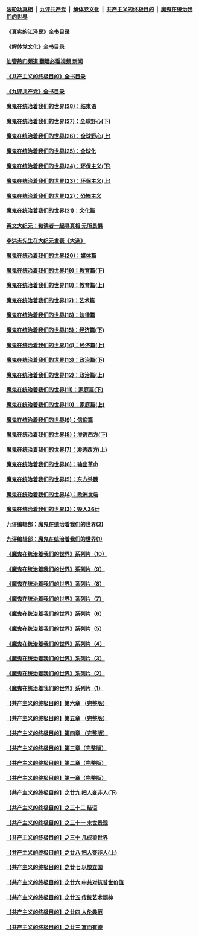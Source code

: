 ####  [法轮功真相](../../../../basic/blob/master/README.md?t=09142302) &nbsp;|&nbsp; [九评共产党](../../../../9ping.md/blob/master/README.md?t=09142302) &nbsp;|&nbsp; [解体党文化](../../../../jtdwh.md/blob/master/README.md?t=09142302)  &nbsp;|&nbsp; [共产主义的终极目的](../../../../gczydzjmd.md/blob/master/README.md?t=09142302) &nbsp;|&nbsp; [魔鬼在统治我们的世界](../../../../mgztzwmdsj.md/blob/master/README.md?t=09142302) 

#### [《真实的江泽民》全书目录](../pages/nsc422/n13721399.md?t=09142302) 

#### [《解体党文化》全书目录](../pages/nsc422/n13721157.md?t=09142302) 

#### [油管热门频道 翻墙必看视频 新闻](http://45.76.130.85:81/youtube.html?09142302)

#### [《共产主义的终极目的》全书目录](../pages/nsc422/n13721048.md?t=09142302) 

#### [《九评共产党》全书目录](../pages/nsc422/n13708085.md?t=09142302) 

#### [魔鬼在统治着我们的世界(28)：结束语](../pages/nsc422/n10936246.md?t=09142302) 

#### [魔鬼在统治着我们的世界(27)：全球野心(下)](../pages/nsc422/n10928319.md?t=09142302) 

#### [魔鬼在统治着我们的世界(26)：全球野心(上)](../pages/nsc422/n10900318.md?t=09142302) 

#### [魔鬼在统治着我们的世界(25)：全球化](../pages/nsc422/n10788205.md?t=09142302) 

#### [魔鬼在统治着我们的世界(24)：环保主义(下)](../pages/nsc422/n10695307.md?t=09142302) 

#### [魔鬼在统治着我们的世界(23)：环保主义(上)](../pages/nsc422/n10688613.md?t=09142302) 

#### [魔鬼在统治着我们的世界(22)：恐怖主义](../pages/nsc422/n10614727.md?t=09142302) 

#### [魔鬼在统治着我们的世界(21)：文化篇](../pages/nsc422/n10597706.md?t=09142302) 

#### [英文大纪元：和读者一起寻真相 无所畏惧](../pages/nsc422/n12542027.md?t=09142302) 

#### [李洪志先生在大纪元发表《大选》](../pages/nsc422/n12534746.md?t=09142302) 

#### [魔鬼在统治着我们的世界(20)：媒体篇](../pages/nsc422/n10586579.md?t=09142302) 

#### [魔鬼在统治着我们的世界(19)：教育篇(下)](../pages/nsc422/n10564808.md?t=09142302) 

#### [魔鬼在统治着我们的世界(18)：教育篇(上)](../pages/nsc422/n10526970.md?t=09142302) 

#### [魔鬼在统治着我们的世界(17)：艺术篇](../pages/nsc422/n10499093.md?t=09142302) 

#### [魔鬼在统治着我们的世界(16)：法律篇](../pages/nsc422/n10485969.md?t=09142302) 

#### [魔鬼在统治着我们的世界(15)：经济篇(下)](../pages/nsc422/n10469975.md?t=09142302) 

#### [魔鬼在统治着我们的世界(14)：经济篇(上)](../pages/nsc422/n10457370.md?t=09142302) 

#### [魔鬼在统治着我们的世界(13)：政治篇(下)](../pages/nsc422/n10448270.md?t=09142302) 

#### [魔鬼在统治着我们的世界(12)：政治篇(上)](../pages/nsc422/n10444576.md?t=09142302) 

#### [魔鬼在统治着我们的世界(11)：家庭篇(下)](../pages/nsc422/n10440961.md?t=09142302) 

#### [魔鬼在统治着我们的世界(10)：家庭篇(上)](../pages/nsc422/n10435448.md?t=09142302) 

#### [魔鬼在统治着我们的世界(9)：信仰篇](../pages/nsc422/n10432159.md?t=09142302) 

#### [魔鬼在统治着我们的世界(8)：渗透西方(下)](../pages/nsc422/n10429603.md?t=09142302) 

#### [魔鬼在统治着我们的世界(7)：渗透西方(上)](../pages/nsc422/n10426013.md?t=09142302) 

#### [魔鬼在统治着我们的世界(6)：输出革命](../pages/nsc422/n10421536.md?t=09142302) 

#### [魔鬼在统治着我们的世界(5)：东方杀戮](../pages/nsc422/n10417707.md?t=09142302) 

#### [魔鬼在统治着我们的世界(4)：欧洲发端](../pages/nsc422/n10414890.md?t=09142302) 

#### [魔鬼在统治着我们的世界(3)：毁人36计](../pages/nsc422/n10411583.md?t=09142302) 

#### [九评编辑部：魔鬼在统治着我们的世界(2)](../pages/nsc422/n10410036.md?t=09142302) 

#### [九评编辑部：魔鬼在统治着我们的世界(1)](../pages/nsc422/n10406825.md?t=09142302) 

#### [《魔鬼在统治着我们的世界》系列片（10）](../pages/nsc422/n12292670.md?t=09142302) 

#### [《魔鬼在统治着我们的世界》系列片（9）](../pages/nsc422/n12290859.md?t=09142302) 

#### [《魔鬼在统治着我们的世界》系列片（8）](../pages/nsc422/n12287445.md?t=09142302) 

#### [《魔鬼在统治着我们的世界》系列片（7）](../pages/nsc422/n12283425.md?t=09142302) 

#### [《魔鬼在统治着我们的世界》系列片（6）](../pages/nsc422/n12282314.md?t=09142302) 

#### [《魔鬼在统治着我们的世界》系列片（5）](../pages/nsc422/n12281419.md?t=09142302) 

#### [《魔鬼在统治着我们的世界》系列片（4）](../pages/nsc422/n12274024.md?t=09142302) 

#### [《魔鬼在统治着我们的世界》系列片（3）](../pages/nsc422/n12271322.md?t=09142302) 

#### [《魔鬼在统治着我们的世界》系列片（2）](../pages/nsc422/n12269049.md?t=09142302) 

#### [《魔鬼在统治着我们的世界》系列片（1）](../pages/nsc422/n12267575.md?t=09142302) 

#### [【共产主义的终极目的】第六章 （完整版）](../pages/nsc422/n11428913.md?t=09142302) 

#### [【共产主义的终极目的】第五章 （完整版）](../pages/nsc422/n11428912.md?t=09142302) 

#### [【共产主义的终极目的】第四章 （完整版）](../pages/nsc422/n11428907.md?t=09142302) 

#### [【共产主义的终极目的】第三章（完整版）](../pages/nsc422/n11428848.md?t=09142302) 

#### [【共产主义的终极目的】第二章（完整版）](../pages/nsc422/n11428831.md?t=09142302) 

#### [【共产主义的终极目的】第一章（完整版）](../pages/nsc422/n11417651.md?t=09142302) 

#### [【共产主义的终极目的】之廿九 把人变非人(下)](../pages/nsc422/n11344140.md?t=09142302) 

#### [【共产主义的终极目的】之三十二 结语](../pages/nsc422/n11360535.md?t=09142302) 

#### [【共产主义的终极目的】之三十一 末世景观](../pages/nsc422/n11351129.md?t=09142302) 

#### [【共产主义的终极目的】之三十 几成狼世界](../pages/nsc422/n11348280.md?t=09142302) 

#### [【共产主义的终极目的】之廿八 把人变非人(上)](../pages/nsc422/n11340492.md?t=09142302) 

#### [【共产主义的终极目的】之廿七 以恨立国](../pages/nsc422/n11336944.md?t=09142302) 

#### [【共产主义的终极目的】之廿六 中共对抗普世价值](../pages/nsc422/n11324785.md?t=09142302) 

#### [【共产主义的终极目的】之廿五 传统艺术颂神](../pages/nsc422/n11296396.md?t=09142302) 

#### [【共产主义的终极目的】之廿四 人伦典范](../pages/nsc422/n11296397.md?t=09142302) 

#### [【共产主义的终极目的】之廿三 富而有德](../pages/nsc422/n11283598.md?t=09142302) 

<img src='http://gfw-breaker.win/goodnews/indexes/nsc422.md' width='0px' height='0px'/>
